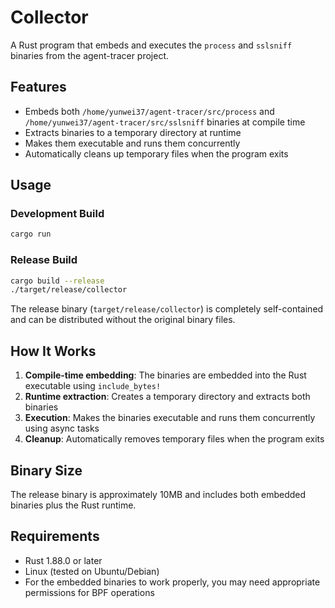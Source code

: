 # Collector

A Rust program that embeds and executes the `process` and `sslsniff` binaries from the agent-tracer project.

## Features

- Embeds both `/home/yunwei37/agent-tracer/src/process` and `/home/yunwei37/agent-tracer/src/sslsniff` binaries at compile time
- Extracts binaries to a temporary directory at runtime
- Makes them executable and runs them concurrently
- Automatically cleans up temporary files when the program exits

## Usage

### Development Build
```bash
cargo run
```

### Release Build
```bash
cargo build --release
./target/release/collector
```

The release binary (`target/release/collector`) is completely self-contained and can be distributed without the original binary files.

## How It Works

1. **Compile-time embedding**: The binaries are embedded into the Rust executable using `include_bytes!`
2. **Runtime extraction**: Creates a temporary directory and extracts both binaries
3. **Execution**: Makes the binaries executable and runs them concurrently using async tasks
4. **Cleanup**: Automatically removes temporary files when the program exits

## Binary Size

The release binary is approximately 10MB and includes both embedded binaries plus the Rust runtime.

## Requirements

- Rust 1.88.0 or later
- Linux (tested on Ubuntu/Debian)
- For the embedded binaries to work properly, you may need appropriate permissions for BPF operations 